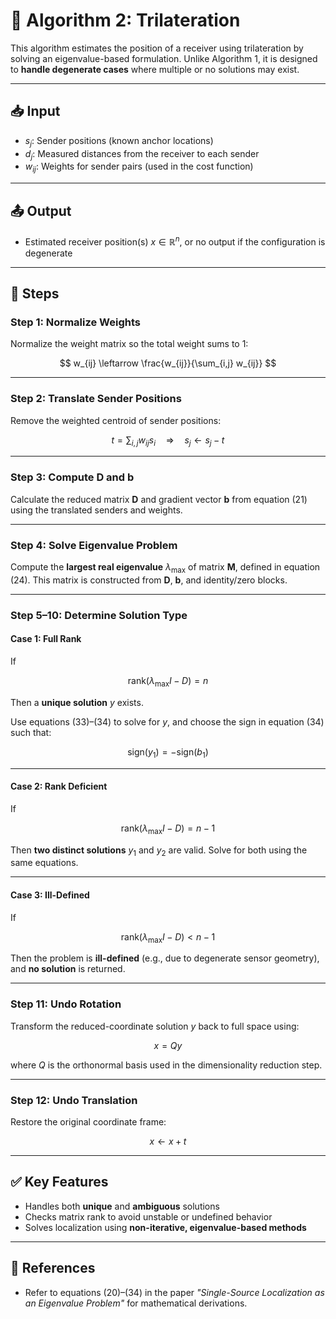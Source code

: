 
# 📡 Algorithm 2: Trilateration

This algorithm estimates the position of a receiver using trilateration by solving an eigenvalue-based formulation. Unlike Algorithm 1, it is designed to **handle degenerate cases** where multiple or no solutions may exist.

---

## 📥 Input

* $s_j$: Sender positions (known anchor locations)
* $d_j$: Measured distances from the receiver to each sender
* $w_{ij}$: Weights for sender pairs (used in the cost function)

---

## 📤 Output

* Estimated receiver position(s) $x \in \mathbb{R}^n$, or no output if the configuration is degenerate

---

## 🧠 Steps

### Step 1: Normalize Weights

Normalize the weight matrix so the total weight sums to 1:

$$
w_{ij} \leftarrow \frac{w_{ij}}{\sum_{i,j} w_{ij}}
$$

---

### Step 2: Translate Sender Positions

Remove the weighted centroid of sender positions:

$$
t = \sum_{i,j} w_{ij} s_i \quad\Rightarrow\quad s_j \leftarrow s_j - t
$$

---

### Step 3: Compute $\mathbf{D}$ and $\mathbf{b}$

Calculate the reduced matrix $\mathbf{D}$ and gradient vector $\mathbf{b}$ from equation (21) using the translated senders and weights.

---

### Step 4: Solve Eigenvalue Problem

Compute the **largest real eigenvalue** $\lambda_{\text{max}}$ of matrix $\mathbf{M}$, defined in equation (24). This matrix is constructed from $\mathbf{D}$, $\mathbf{b}$, and identity/zero blocks.

---

### Step 5–10: Determine Solution Type

#### Case 1: Full Rank

If

$$
\text{rank}(\lambda_{\text{max}} I - D) = n
$$

Then a **unique solution** $y$ exists.

Use equations (33)–(34) to solve for $y$, and choose the sign in equation (34) such that:

$$
\text{sign}(y_1) = -\text{sign}(b_1)
$$

---

#### Case 2: Rank Deficient

If

$$
\text{rank}(\lambda_{\text{max}} I - D) = n - 1
$$

Then **two distinct solutions** $y_1$ and $y_2$ are valid. Solve for both using the same equations.

---

#### Case 3: Ill-Defined

If

$$
\text{rank}(\lambda_{\text{max}} I - D) < n - 1
$$

Then the problem is **ill-defined** (e.g., due to degenerate sensor geometry), and **no solution** is returned.

---

### Step 11: Undo Rotation

Transform the reduced-coordinate solution $y$ back to full space using:

$$
x = Q y
$$

where $Q$ is the orthonormal basis used in the dimensionality reduction step.

---

### Step 12: Undo Translation

Restore the original coordinate frame:

$$
x \leftarrow x + t
$$

---

## ✅ Key Features

* Handles both **unique** and **ambiguous** solutions
* Checks matrix rank to avoid unstable or undefined behavior
* Solves localization using **non-iterative, eigenvalue-based methods**

---

## 📎 References

* Refer to equations (20)–(34) in the paper *"Single-Source Localization as an Eigenvalue Problem"* for mathematical derivations.


